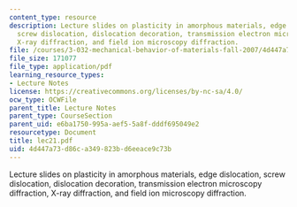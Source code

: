 ```yaml
---
content_type: resource
description: Lecture slides on plasticity in amorphous materials, edge dislocation,
  screw dislocation, dislocation decoration, transmission electron microscopy diffraction,
  X-ray diffraction, and field ion microscopy diffraction.
file: /courses/3-032-mechanical-behavior-of-materials-fall-2007/4d447a73d86ca349823bd6eeace9c73b_lec21.pdf
file_size: 171077
file_type: application/pdf
learning_resource_types:
- Lecture Notes
license: https://creativecommons.org/licenses/by-nc-sa/4.0/
ocw_type: OCWFile
parent_title: Lecture Notes
parent_type: CourseSection
parent_uid: e6ba1750-995a-aef5-5a8f-dddf695049e2
resourcetype: Document
title: lec21.pdf
uid: 4d447a73-d86c-a349-823b-d6eeace9c73b
---
```

Lecture slides on plasticity in amorphous materials, edge dislocation, screw dislocation, dislocation decoration, transmission electron microscopy diffraction, X-ray diffraction, and field ion microscopy diffraction.